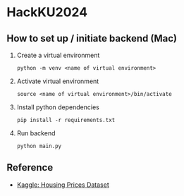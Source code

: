 # HackKU2024

## How to set up / initiate backend (Mac)
1. Create a virtual environment
    ```
    python -m venv <name of virtual environment>
    ```
2. Activate virtual environment
    ```
    source <name of virtual environment>/bin/activate
    ```
3. Install python dependencies
    ```
    pip install -r requirements.txt
    ```
4. Run backend
    ```
    python main.py
    ```

## Reference
- [Kaggle: Housing Prices Dataset](https://www.kaggle.com/datasets/yasserh/housing-prices-dataset?resource=download)